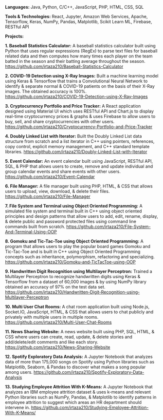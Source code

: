 

**Languages:** Java, Python, C/C++, JavaScript, PHP, HTML, CSS, SQL

**Tools & Technologies:** React, Jupyter, Amazon Web Services, Apache, Tensorflow, Keras, NumPy, Pandas, Matplotlib, Scikit Learn ML, Firebase, RESTful API

**Projects:**


**1. Baseball Statistics Calculator:** A baseball statistics calculator built using Python that uses regular expressions (RegEx) to parse text files for baseball related data and then computes how many times each player on the team batted in the season and their batting average throughout the season. https://github.com/irtaza210/Baseball-Statistics-Calculator

**2. COVID-19 Detection using X-Ray Images:** Built a machine learning model using Keras & Tensorflow that trains a Convolutional Neural Network to identify & separate normal & COVID-19 patients on the basis of their X-Ray images. The obtained accuracy is 100%. https://github.com/irtaza210/COVID-19-Detection-using-X-Ray-Images

**3. Cryptocurrency Portfolio and Price Tracker:** A React application designed using Material UI which uses RESTful API and Chart.js to display real-time cryptocurrency prices & graphs & uses Firebase to allow users to buy, sell, and share cryptocurrencies with other users. https://github.com/irtaza210/Cryptocurrency-Portfolio-and-Price-Tracker

**4. Doubly Linked List with Iterator:** Built the Doubly Linked List data structure from scratch and a list iterator in C++ using pointers, references, copy control, explicit memory management, and C++ standard template libraries. https://github.com/irtaza210/Doubly-Linked-List-with-Iterator

**5. Event Calendar:** An event calendar built using JavaScript, RESTful API, SQL, & PHP that allows users to create, remove and update individual and group calendar events and share events with other users. https://github.com/irtaza210/Event-Calendar

**6. File Manager:** A file manager built using PHP, HTML, & CSS that allows users to upload, view, download, & delete their files. https://github.com/irtaza210/File-Manager

**7. File System and Terminal using Object Oriented Programming:** A simulated file system and terminal built in C++ using object oriented principles and design patterns that allow users to add, edit, rename, display, & delete public and password protected files using command line commands built from scratch. https://github.com/irtaza210/File-System-And-Terminal-Using-OOP

**8. Gomoku and Tic-Tac-Toe using Object Oriented Programming:** A program that allows users to play the popular board games Gomoku and Tic-Tac-Toe and is built in C++ using Object Oriented Programming concepts such as inheritance, polymorphism, refactoring and specializing. https://github.com/irtaza210/Gomoku-and-TicTacToe-using-OOP

**9. Handwritten Digit Recognition using Multilayer Perceptron:** Trained a Multilayer Perceptron to recognize handwritten digits using Keras & Tensorflow from a dataset of 60,000 images & by using NumPy library obtained an accuracy of 97% on the test data set. https://github.com/irtaza210/Handwritten-Digit-Recognition-using-Multilayer-Perceptron

**10. Multi User Chat Rooms:** A chat room application built using Node.js, Socket.IO, JavaScript, HTML, & CSS that allows users to chat publicly and privately with multiple users in multiple rooms. https://github.com/irtaza210/Multi-User-Chat-Rooms

**11. News Sharing Website:** A news website built using PHP, SQL, HTML, & CSS where users can create, read, update, & delete stories and add/delete/edit comments and like each story. https://github.com/irtaza210/News-Sharing-Website

**12. Spotify Exploratory Data Analysis:** A Jupyter Notebook that analyzes data of more than 175,000 songs on Spotify using Python libraries such as Matplotlib, Seaborn, & Pandas to discover what makes a song popular among users. https://github.com/irtaza210/Spotify-Exploratory-Data-Analysis

**13. Studying Employee Attrition With K-Means:** A Jupyter Notebook that analyzes an IBM employee attrition dataset & uses k-means and relevant Python libraries such as NumPy, Pandas, & Matplotlib to identify patterns in employee attrition to suggest which areas an HR department should intervene in. https://github.com/irtaza210/Studying-Employee-Attrition-With-K-Means/
